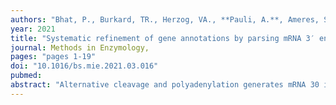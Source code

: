 ```yaml
---
authors: "Bhat, P., Burkard, TR., Herzog, VA., **Pauli, A.**, Ameres, SL." 
year: 2021
title: "Systematic refinement of gene annotations by parsing mRNA 3′ end sequencing datasets"
journal: Methods in Enzymology,
pages: "pages 1-19"
doi: "10.1016/bs.mie.2021.03.016"
pubmed: 
abstract: "Alternative cleavage and polyadenylation generates mRNA 30 isoforms in a cell type-specific manner. Due to finite available RNA sequencing data of organisms with vast cell type complexity, currently available gene annotation resources are incomplete, which poses significant challenges to the comprehensive interpretation and quantification of transcriptomes. In this chapter, we introduce 30GAmES, a stand-alone computational pipe- line for the identification and quantification of novel mRNA 30end isoforms from 30mRNA sequencing data. 30GAmES expands available repositories and improves comprehensive gene-tag counting by cost-effective 30 mRNA sequencing, faithfully mirroring whole- transcriptome RNAseq measurements. By employing R and bash shell scripts (assem- bled in a Singularity container) 30GAmES systematically augments cell type-specific 30 ends of RNA polymerase II transcripts and increases the sensitivity of quantitative gene expression profiling by 30 mRNA sequencing. Public access: https://github.com/ AmeresLab/3-GAmES.git."
---
```

